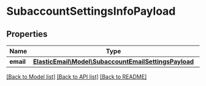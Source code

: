 # SubaccountSettingsInfoPayload

## Properties
Name | Type | Description | Notes
------------ | ------------- | ------------- | -------------
**email** | [**ElasticEmail\Model\SubaccountEmailSettingsPayload**](SubaccountEmailSettingsPayload.md) |  | [optional] 

[[Back to Model list]](../README.md#documentation-for-models) [[Back to API list]](../README.md#documentation-for-api-endpoints) [[Back to README]](../README.md)


